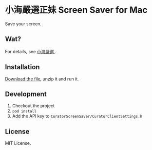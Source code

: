 # 小海嚴選正妹 Screen Saver for Mac

Save your screen.

## Wat?

For details, see [小海嚴選 ](http://curator.im/).

## Installation

[Download the file](http://cl.ly/3823350S001e), unzip it and run it.

## Development

1. Checkout the project
2. ``pod install``
3. Add the API key to ``CuratorScreenSaver/CuratorClientSettings.h``

## License

MIT License.